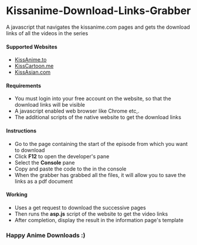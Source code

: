 # Kissanime-Download-Links-Grabber
A javascript that navigates the kissanime.com pages and gets the download links of all the videos in the series

<section>
  <h4>Supported Websites</h4>
  <ul>
    <li><a href="http://www.kissanime.to">KissAnime.to</a>
    <li><a href="http://www.kisscatroon.me">KissCartoon.me</a>
    <li><a href="http://www.kissasian.com">KissAsian.com</a>
  </ul>
</section>


<section>
  <h4>Requirements</h4>
  <ul>
    <li>You must login into your free account on the website, so that the download links will be visible
    <li>A javascript enabled web browser like Chrome etc,.
    <li>The additional scripts of the native website to get the download links
  </ul>
</section>

<section>
  <h4>Instructions</h4>
  <ul>
    <li>Go to the page containing the start of the episode from which you want to download
    <li>Click <b>F12</b> to open the developer's pane
    <li>Select the <b>Console</b> pane
    <li>Copy and paste the code to the in the console
    <li>When the grabber has grabbed all the files, it will allow you to save the links as a pdf document
  </ul>
</section>

<section>
  <h4>Working</h4>
  <ul>
    <li>Uses a get request to download the successive pages
    <li>Then runs the <b>asp.js</b> script of the website to get the video links
    <li>After completion, display the result in the information page's template 
  </ul>
</section>

<h3>Happy Anime Downloads :)</h3>
